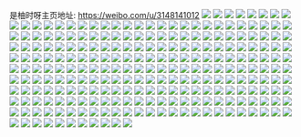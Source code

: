 是柚时呀主页地址: https://weibo.com/u/3148141012 
![](https://wx4.sinaimg.cn/mw2000/bba4d1d4ly1h90xj7zbarj22c0340npf.jpg) 
![](https://wx4.sinaimg.cn/mw2000/bba4d1d4ly1h90xja922kj22c0340qv7.jpg) 
![](https://wx4.sinaimg.cn/mw2000/bba4d1d4ly1h90xj52bixj22c0340b2a.jpg) 
![](https://wx4.sinaimg.cn/mw2000/bba4d1d4ly1h90xj4vii1j22c03404qr.jpg) 
![](https://wx4.sinaimg.cn/mw2000/bba4d1d4ly1h90xj7xrl9j21mx37k1kz.jpg) 
![](https://wx4.sinaimg.cn/mw2000/bba4d1d4ly1h90xja7o6tj22c0340u10.jpg) 
![](https://wx4.sinaimg.cn/mw2000/bba4d1d4ly1h90xj7k925j22c02rux6q.jpg) 
![](https://wx4.sinaimg.cn/mw2000/bba4d1d4ly1h90xj8kj2yj22c0340hdw.jpg) 
![](https://wx4.sinaimg.cn/mw2000/bba4d1d4ly1h90xj9xrrmj22c0340e85.jpg) 
![](https://wx4.sinaimg.cn/mw2000/bba4d1d4ly1h90xj7rdjvj22c02aqhdu.jpg) 
![](https://wx4.sinaimg.cn/mw2000/bba4d1d4ly1h90xis7nirj22c03407f0.jpg) 
![](https://wx4.sinaimg.cn/mw2000/bba4d1d4ly1h8pq2w2ybzj22c0340qv5.jpg) 
![](https://wx4.sinaimg.cn/mw2000/bba4d1d4ly1h8pq2x4zirj22c03407wi.jpg) 
![](https://wx4.sinaimg.cn/mw2000/bba4d1d4ly1h8pq304cxej22c0340e82.jpg) 
![](https://wx4.sinaimg.cn/mw2000/bba4d1d4ly1h8pq2xj8nvj22ps29s1ky.jpg) 
![](https://wx4.sinaimg.cn/mw2000/bba4d1d4ly1h8pq2x1ej6j22c0340hdt.jpg) 
![](https://wx4.sinaimg.cn/mw2000/bba4d1d4ly1h8pq2x5bthj22c03407wi.jpg) 
![](https://wx4.sinaimg.cn/mw2000/bba4d1d4ly1h8pq2ww6prj22c03401ky.jpg) 
![](https://wx4.sinaimg.cn/mw2000/bba4d1d4ly1h8pq30y2hxj22c0340kjm.jpg) 
![](https://wx4.sinaimg.cn/mw2000/bba4d1d4ly1h8bux3ry8bj22c0340kjn.jpg) 
![](https://wx4.sinaimg.cn/mw2000/bba4d1d4ly1h8bux9lb0sj22c03407wj.jpg) 
![](https://wx4.sinaimg.cn/mw2000/bba4d1d4ly1h8bux9249mj22c0340qv7.jpg) 
![](https://wx4.sinaimg.cn/mw2000/bba4d1d4ly1h8buxf281vj22c0340x6r.jpg) 
![](https://wx4.sinaimg.cn/mw2000/bba4d1d4ly1h8bux9ez8aj22c0340kjm.jpg) 
![](https://wx4.sinaimg.cn/mw2000/bba4d1d4ly1h8buxadj59j22c02ichdv.jpg) 
![](https://wx4.sinaimg.cn/mw2000/bba4d1d4ly1h894pun8kpj20wr1z0qad.jpg) 
![](https://wx4.sinaimg.cn/mw2000/bba4d1d4ly1h894putbbuj20wr1z078z.jpg) 
![](https://wx4.sinaimg.cn/mw2000/bba4d1d4ly1h894puttpfj20wr1z0n5d.jpg) 
![](https://wx4.sinaimg.cn/mw2000/bba4d1d4ly1h894pvu52sj23341xmb2a.jpg) 
![](https://wx4.sinaimg.cn/mw2000/bba4d1d4ly1h894pvefyrj222117pb29.jpg) 
![](https://wx4.sinaimg.cn/mw2000/bba4d1d4ly1h894puzfgdj21k00zkqg4.jpg) 
![](https://wx4.sinaimg.cn/mw2000/bba4d1d4ly1h894puk5a7j209s0byaax.jpg) 
![](https://wx4.sinaimg.cn/mw2000/bba4d1d4ly1h894puwwzlj20vx1jue0h.jpg) 
![](https://wx4.sinaimg.cn/mw2000/bba4d1d4ly1h83v0shtnij21400u07cp.jpg) 
![](https://wx4.sinaimg.cn/mw2000/bba4d1d4ly1h83v15wzw9j20u0140k03.jpg) 
![](https://wx4.sinaimg.cn/mw2000/bba4d1d4ly1h83v17fm4nj20u0140tj7.jpg) 
![](https://wx4.sinaimg.cn/mw2000/bba4d1d4ly1h83v0whlp0j20u01407ei.jpg) 
![](https://wx4.sinaimg.cn/mw2000/bba4d1d4ly1h83v10qicrj20u0140qeu.jpg) 
![](https://wx4.sinaimg.cn/mw2000/bba4d1d4ly1h83v13nf43j20u0140tfe.jpg) 
![](https://wx4.sinaimg.cn/mw2000/bba4d1d4ly1h7xwlvqjmfj22c0340e83.jpg) 
![](https://wx4.sinaimg.cn/mw2000/bba4d1d4ly1h7xwlxdzmvj23402c01l0.jpg) 
![](https://wx4.sinaimg.cn/mw2000/bba4d1d4ly1h7xwls5hdoj22c0340qv6.jpg) 
![](https://wx4.sinaimg.cn/mw2000/bba4d1d4ly1h7xwlvkpxkj236c248u0z.jpg) 
![](https://wx4.sinaimg.cn/mw2000/bba4d1d4ly1h7xwlu3heej22dr36c4qr.jpg) 
![](https://wx4.sinaimg.cn/mw2000/bba4d1d4ly1h7xwlrp5qej22c03401ky.jpg) 
![](https://wx4.sinaimg.cn/mw2000/bba4d1d4ly1h7o8mu2xpvj22c03401l1.jpg) 
![](https://wx4.sinaimg.cn/mw2000/bba4d1d4ly1h7o8mpvs7bj22ps1j0x6p.jpg) 
![](https://wx4.sinaimg.cn/mw2000/bba4d1d4ly1h7o8mqz5ckj22c02vw1ky.jpg) 
![](https://wx4.sinaimg.cn/mw2000/bba4d1d4ly1h7eisqvinvj225f2beqv5.jpg) 
![](https://wx4.sinaimg.cn/mw2000/bba4d1d4ly1h7eiszc4w0j225x2vw7wh.jpg) 
![](https://wx4.sinaimg.cn/mw2000/bba4d1d4ly1h7eisyu7kcj2285302jy6.jpg) 
![](https://wx4.sinaimg.cn/mw2000/bba4d1d4ly1h7eit0t9faj20v91vmtlg.jpg) 
![](https://wx4.sinaimg.cn/mw2000/bba4d1d4ly1h7eit4gibbj22c0340kjn.jpg) 
![](https://wx4.sinaimg.cn/mw2000/bba4d1d4ly1h6wp54js3tj20u0140tcw.jpg) 
![](https://wx4.sinaimg.cn/mw2000/bba4d1d4ly1h6wp57x5lyj20u0140wf5.jpg) 
![](https://wx4.sinaimg.cn/mw2000/bba4d1d4ly1h6msj89jfdj20u0140wlz.jpg) 
![](https://wx4.sinaimg.cn/mw2000/bba4d1d4ly1h6msdv0etwj20u01400z4.jpg) 
![](https://wx4.sinaimg.cn/mw2000/bba4d1d4ly1h6msj8ju0mj20u0140n43.jpg) 
![](https://wx4.sinaimg.cn/mw2000/bba4d1d4ly1h6ao4zjxq2j218p0u0h0q.jpg) 
![](https://wx4.sinaimg.cn/mw2000/bba4d1d4ly1h6ao5wc6tnj21910u0qfx.jpg) 
![](https://wx4.sinaimg.cn/mw2000/bba4d1d4ly1h6ao4x2eb8j21910u07gl.jpg) 
![](https://wx4.sinaimg.cn/mw2000/bba4d1d4ly1h6ao55fm2sj21e70u010o.jpg) 
![](https://wx4.sinaimg.cn/mw2000/bba4d1d4ly1h6ao52i4r7j21f00u0n3n.jpg) 
![](https://wx4.sinaimg.cn/mw2000/bba4d1d4ly1h6ao4wlparj21vb0u0gy3.jpg) 
![](https://wx4.sinaimg.cn/mw2000/bba4d1d4ly1h6ao5tzdvdj21sz0u0dm9.jpg) 
![](https://wx4.sinaimg.cn/mw2000/bba4d1d4ly1h6ao5vca40j21400u0ak7.jpg) 
![](https://wx4.sinaimg.cn/mw2000/bba4d1d4ly1h648s2c1n1j20u0140gw4.jpg) 
![](https://wx4.sinaimg.cn/mw2000/bba4d1d4ly1h648s1qewnj20u0140tdr.jpg) 
![](https://wx4.sinaimg.cn/mw2000/bba4d1d4ly1h5qcef6pi6j20u04svwmq.jpg) 
![](https://wx4.sinaimg.cn/mw2000/bba4d1d4ly1h5qcefq412j20yv0u00xe.jpg) 
![](https://wx4.sinaimg.cn/mw2000/bba4d1d4ly1h5qceeg3qnj214n0u0grk.jpg) 
![](https://wx4.sinaimg.cn/mw2000/bba4d1d4ly1h5qch99qbwj20u01sztcn.jpg) 
![](https://wx4.sinaimg.cn/mw2000/bba4d1d4ly1h5ekzhr3p5j20u0140wmx.jpg) 
![](https://wx4.sinaimg.cn/mw2000/bba4d1d4ly1h5ekuflcqcj20u01407ca.jpg) 
![](https://wx4.sinaimg.cn/mw2000/bba4d1d4ly1h5ekzhd6euj20u0140jwt.jpg) 
![](https://wx4.sinaimg.cn/mw2000/bba4d1d4ly1h5cj9a7j1uj20u0140qaq.jpg) 
![](https://wx4.sinaimg.cn/mw2000/bba4d1d4ly1h4yl0odcqkj20u01mjtns.jpg) 
![](https://wx4.sinaimg.cn/mw2000/bba4d1d4ly1h4yl0a5ntxj20u02i3h4h.jpg) 
![](https://wx4.sinaimg.cn/mw2000/bba4d1d4ly1h4yl0at0jsj20u01407dm.jpg) 
![](https://wx4.sinaimg.cn/mw2000/bba4d1d4ly1h4yl0d3tsvj21oo0u01az.jpg) 
![](https://wx4.sinaimg.cn/mw2000/bba4d1d4ly1h4yl0ds3qcj20u00zcqat.jpg) 
![](https://wx4.sinaimg.cn/mw2000/bba4d1d4ly1h4yl0dhu1jj219g0u0tjy.jpg) 
![](https://wx4.sinaimg.cn/mw2000/bba4d1d4ly1h4ylatfbhjj20u0140k0g.jpg) 
![](https://wx4.sinaimg.cn/mw2000/bba4d1d4ly1h4ylatwm7aj21400u0102.jpg) 
![](https://wx4.sinaimg.cn/mw2000/bba4d1d4ly1h4ylb8co15j20u0190q80.jpg) 
![](https://wx4.sinaimg.cn/mw2000/bba4d1d4ly1h43ge2yc3fj20u0140wmc.jpg) 
![](https://wx4.sinaimg.cn/mw2000/bba4d1d4ly1h43ge3kxvmj20u0140ah6.jpg) 
![](https://wx4.sinaimg.cn/mw2000/bba4d1d4ly1h40kq8def8j21gc0u07i9.jpg) 
![](https://wx4.sinaimg.cn/mw2000/bba4d1d4ly1h40kqb0ywoj21400u0dp1.jpg) 
![](https://wx4.sinaimg.cn/mw2000/bba4d1d4ly1h40kq9allwj20u0141gsr.jpg) 
![](https://wx4.sinaimg.cn/mw2000/bba4d1d4ly1h40kq9ndzuj20u0140ahx.jpg) 
![](https://wx4.sinaimg.cn/mw2000/bba4d1d4ly1h40kqa45qaj20u01407b7.jpg) 
![](https://wx4.sinaimg.cn/mw2000/bba4d1d4ly1h3bnrpy2pwj20u01vqajw.jpg) 
![](https://wx4.sinaimg.cn/mw2000/bba4d1d4ly1h3bntoqydbj20u01sz79d.jpg) 
![](https://wx4.sinaimg.cn/mw2000/bba4d1d4ly1h3bnrphzoaj20u01sz440.jpg) 
![](https://wx4.sinaimg.cn/mw2000/bba4d1d4ly1h2k06s9upfj20j60crdgs.jpg) 
![](https://wx4.sinaimg.cn/mw2000/bba4d1d4ly1h2k06s28yoj20u00o5427.jpg) 
![](https://wx4.sinaimg.cn/mw2000/bba4d1d4ly1h2k06stm5yj20gj0hj3zg.jpg) 
![](https://wx4.sinaimg.cn/mw2000/bba4d1d4ly1h2k06szguhj20j60j6di8.jpg) 
![](https://wx4.sinaimg.cn/mw2000/bba4d1d4ly1h2k06t5qgmj20x80nijug.jpg) 
![](https://wx4.sinaimg.cn/mw2000/bba4d1d4ly1h23botokrej22c03401kz.jpg) 
![](https://wx4.sinaimg.cn/mw2000/bba4d1d4ly1h23bov8kquj23402c0npg.jpg) 
![](https://wx4.sinaimg.cn/mw2000/bba4d1d4ly1h23bovqxm8j20v91votw8.jpg) 
![](https://wx4.sinaimg.cn/mw2000/bba4d1d4ly1h1yozetcl5j20u0140do4.jpg) 
![](https://wx4.sinaimg.cn/mw2000/bba4d1d4ly1h1yozcce81j20u0140q73.jpg) 
![](https://wx4.sinaimg.cn/mw2000/bba4d1d4ly1h1yozfkfgdj20u0176n6b.jpg) 
![](https://wx4.sinaimg.cn/mw2000/bba4d1d4ly1h1zzch3cvyj20u0140gts.jpg) 
![](https://wx4.sinaimg.cn/mw2000/bba4d1d4ly1h1zzcgot3fj20u014012z.jpg) 
![](https://wx4.sinaimg.cn/mw2000/bba4d1d4ly1h1zzcirl1nj20u011tk3m.jpg) 
![](https://wx4.sinaimg.cn/mw2000/bba4d1d4ly1h290ujdjwxj23402c0b2a.jpg) 
![](https://wx4.sinaimg.cn/mw2000/bba4d1d4ly1h290usnfoxj22c0340npf.jpg) 
![](https://wx4.sinaimg.cn/mw2000/bba4d1d4ly1h290uib5flj22bx3407wl.jpg) 
![](https://wx4.sinaimg.cn/mw2000/bba4d1d4ly1gzr2lkr3i5j20ku0rs0vl.jpg) 
![](https://wx4.sinaimg.cn/mw2000/bba4d1d4ly1gzr2m5qpaij20u0140wk1.jpg) 
![](https://wx4.sinaimg.cn/mw2000/bba4d1d4ly1gzr2llbcgrj20ku0rs77i.jpg) 
![](https://wx4.sinaimg.cn/mw2000/bba4d1d4ly1gzr2lksioxj20ku0rsjuc.jpg) 
![](https://wx4.sinaimg.cn/mw2000/bba4d1d4ly1gzr2llm339j20u0140dlv.jpg) 
![](https://wx4.sinaimg.cn/mw2000/bba4d1d4ly1gzr2llytn6j20u01400xt.jpg) 
![](https://wx4.sinaimg.cn/mw2000/bba4d1d4ly1gz7l0bmhitj20u0140wmv.jpg) 
![](https://wx4.sinaimg.cn/mw2000/bba4d1d4ly1gz7l0bakprj20u0140112.jpg) 
![](https://wx4.sinaimg.cn/mw2000/bba4d1d4ly1gz7l0c6l8yj20u0140ahf.jpg) 
![](https://wx4.sinaimg.cn/mw2000/bba4d1d4ly1gz7l0ciu2sj20u0140gro.jpg) 
![](https://wx4.sinaimg.cn/mw2000/bba4d1d4ly1gz7l0cvl4jj20u014043d.jpg) 
![](https://wx4.sinaimg.cn/mw2000/bba4d1d4ly1gz7l0db1cij20u00u078t.jpg) 
![](https://wx4.sinaimg.cn/mw2000/bba4d1d4ly1gxzjajs7paj218w0u0qcg.jpg) 
![](https://wx4.sinaimg.cn/mw2000/bba4d1d4ly1gxzjhbq7lvj20u01400zl.jpg) 
![](https://wx4.sinaimg.cn/mw2000/bba4d1d4ly1gxzjg0i73jj20pi0h2gnz.jpg) 
![](https://wx4.sinaimg.cn/mw2000/bba4d1d4ly1gxzjey4pf2j214i0swh0l.jpg) 
![](https://wx4.sinaimg.cn/mw2000/bba4d1d4ly1gxzjeydm5yj216a0tbnce.jpg) 
![](https://wx4.sinaimg.cn/mw2000/bba4d1d4ly1gxzjexrbotj20ne0u0wit.jpg) 
![](https://wx4.sinaimg.cn/mw2000/bba4d1d4ly1gxzjal72wvj21400u0guz.jpg) 
![](https://wx4.sinaimg.cn/mw2000/bba4d1d4ly1gxzjakmmrcj218w0u0jzj.jpg) 
![](https://wx4.sinaimg.cn/mw2000/bba4d1d4ly1gxzjhc1zh8j20u0140gtb.jpg) 
![](https://wx4.sinaimg.cn/mw2000/bba4d1d4ly1gx3279whbbj21400u0dqj.jpg) 
![](https://wx4.sinaimg.cn/mw2000/bba4d1d4ly1gx327a6k0zj20u011eaji.jpg) 
![](https://wx4.sinaimg.cn/mw2000/bba4d1d4ly1gx3279mxldj20u011ijzr.jpg) 
![](https://wx4.sinaimg.cn/mw2000/bba4d1d4ly1gw5jikgubwj20u0140qb1.jpg) 
![](https://wx4.sinaimg.cn/mw2000/bba4d1d4ly1gw5jikpmemj20u0140n3e.jpg) 
![](https://wx4.sinaimg.cn/mw2000/bba4d1d4ly1gw5jikzq0yj20u0140gws.jpg) 
![](https://wx4.sinaimg.cn/mw2000/bba4d1d4ly1gw5jik7v0xj21410u0gt0.jpg) 
![](https://wx4.sinaimg.cn/mw2000/bba4d1d4ly1gw5jjjhd9bj20u017ytgb.jpg) 
![](https://wx4.sinaimg.cn/mw2000/bba4d1d4ly1gw5jjj55mzj20u0140ajl.jpg) 
![](https://wx4.sinaimg.cn/mw2000/bba4d1d4ly1gvv9b6d2aej20u0140wlv.jpg) 
![](https://wx4.sinaimg.cn/mw2000/003r3hhWly1gvjbtnv6y1j618w0u079902.jpg) 
![](https://wx4.sinaimg.cn/mw2000/003r3hhWly1gvjbtn3b0nj610i0suag502.jpg) 
![](https://wx4.sinaimg.cn/mw2000/003r3hhWly1gvjbtnl555j60u018waly02.jpg) 
![](https://wx4.sinaimg.cn/mw2000/003r3hhWly1gvjbtqyp29j60u0140k6v02.jpg) 
![](https://wx4.sinaimg.cn/mw2000/003r3hhWly1gvjbtoinhrj60u018vn7702.jpg) 
![](https://wx4.sinaimg.cn/mw2000/003r3hhWly1gvjbtptna0j60u01d9nf502.jpg) 
![](https://wx4.sinaimg.cn/mw2000/003r3hhWly1gvjbtmqapaj60u0140afv02.jpg) 
![](https://wx4.sinaimg.cn/mw2000/003r3hhWly1gvjbtrfliyj61400u045a02.jpg) 
![](https://wx4.sinaimg.cn/mw2000/003r3hhWly1gvjbtruu02j61400u07cr02.jpg) 
![](https://wx4.sinaimg.cn/mw2000/003r3hhWly1gvijb5rxlqj618w0u0jzg02.jpg) 
![](https://wx4.sinaimg.cn/mw2000/003r3hhWly1gvijauiy62j60u0140aia02.jpg) 
![](https://wx4.sinaimg.cn/mw2000/003r3hhWly1gvijb6ld3fj618w0u0wm102.jpg) 
![](https://wx4.sinaimg.cn/mw2000/bba4d1d4ly1gvan04ugtxj20s211f7dk.jpg) 
![](https://wx4.sinaimg.cn/mw2000/bba4d1d4ly1gvan2bpycpj20u019g14j.jpg) 
![](https://wx4.sinaimg.cn/mw2000/003r3hhWly1gvan186vbxj60oe0v60xy02.jpg) 
![](https://wx4.sinaimg.cn/mw2000/003r3hhWly1gvan057jetj618w0u0k6m02.jpg) 
![](https://wx4.sinaimg.cn/mw2000/bba4d1d4ly1gvan04c3j5j218w0u0gvd.jpg) 
![](https://wx4.sinaimg.cn/mw2000/003r3hhWly1gvan05ijn6j60u0140n5002.jpg) 
![](https://wx4.sinaimg.cn/mw2000/003r3hhWly1gut5rz7g89j63402c04qq02.jpg) 
![](https://wx4.sinaimg.cn/mw2000/003r3hhWly1gut5mnywj9j615o1qindx02.jpg) 
![](https://wx4.sinaimg.cn/mw2000/bba4d1d4ly1gut5n4gtpcj22c0340e81.jpg) 
![](https://wx4.sinaimg.cn/mw2000/003r3hhWly1gut5mot3evj60v91jk7b202.jpg) 
![](https://wx4.sinaimg.cn/mw2000/003r3hhWly1gut5mmvv4xj623q3401kz02.jpg) 
![](https://wx4.sinaimg.cn/mw2000/003r3hhWly1gut5mvkz75j62c0340x6r02.jpg) 
![](https://wx4.sinaimg.cn/mw2000/bba4d1d4ly1gut5myjkxvj23402c0e82.jpg) 
![](https://wx4.sinaimg.cn/mw2000/003r3hhWly1gut5n0w8a2j615o1qie3902.jpg) 
![](https://wx4.sinaimg.cn/mw2000/003r3hhWly1gut5n2hulcj60ww1dctlz02.jpg) 
![](https://wx4.sinaimg.cn/mw2000/003r3hhWgy1guda753wbsj62c03401kz02.jpg) 
![](https://wx4.sinaimg.cn/mw2000/003r3hhWgy1guda77lai2j60v91jkwo402.jpg) 
![](https://wx4.sinaimg.cn/mw2000/003r3hhWgy1guda6yl1jdj63402c0qv502.jpg) 
![](https://wx4.sinaimg.cn/mw2000/003r3hhWgy1guda7x9wf8j60mi0u019n02.jpg) 
![](https://wx4.sinaimg.cn/mw2000/003r3hhWgy1guda7kwqh3j62c0340npf02.jpg) 
![](https://wx4.sinaimg.cn/mw2000/003r3hhWgy1guda7r1rvzj63402c01kz02.jpg) 
![](https://wx4.sinaimg.cn/mw2000/003r3hhWgy1gu6y34ensgj60u018wdrj02.jpg) 
![](https://wx4.sinaimg.cn/mw2000/003r3hhWgy1gu6y36fqezj618w0u015o02.jpg) 
![](https://wx4.sinaimg.cn/mw2000/003r3hhWgy1gu6y3dpl6yj63402c0b2c02.jpg) 
![](https://wx4.sinaimg.cn/mw2000/003r3hhWgy1gu6y3phktlj62c0340x6q02.jpg) 
![](https://wx4.sinaimg.cn/mw2000/003r3hhWgy1gu6y3gtdz9j62c0340b2a02.jpg) 
![](https://wx4.sinaimg.cn/mw2000/003r3hhWgy1gu6y30i3y5j62c0340u0y02.jpg) 
![](https://wx4.sinaimg.cn/mw2000/003r3hhWgy1gu6y3scekpj63402c01kz02.jpg) 
![](https://wx4.sinaimg.cn/mw2000/003r3hhWgy1gu6y32vy7mj60v91jkk5v02.jpg) 
![](https://wx4.sinaimg.cn/mw2000/003r3hhWgy1gtvcnx0dp7j63402hub2a02.jpg) 
![](https://wx4.sinaimg.cn/mw2000/003r3hhWgy1gtvc8n9zuwj63k02o07wi02.jpg) 
![](https://wx4.sinaimg.cn/mw2000/003r3hhWgy1gtvc7g6mb2j63402c07wh02.jpg) 
![](https://wx4.sinaimg.cn/mw2000/003r3hhWgy1gtvcogsa9cj618w0u015q02.jpg) 
![](https://wx4.sinaimg.cn/mw2000/003r3hhWgy1gtvc6w4875j615o0v64ab02.jpg) 
![](https://wx4.sinaimg.cn/mw2000/003r3hhWgy1gtvcpbby2mj62c03407wk02.jpg) 
![](https://wx4.sinaimg.cn/mw2000/003r3hhWgy1gtvcnid8y5j618w0u0qbx02.jpg) 
![](https://wx4.sinaimg.cn/mw2000/003r3hhWgy1gtvczr18wpj62c03407wk02.jpg) 
![](https://wx4.sinaimg.cn/mw2000/003r3hhWgy1gtvcys9cikj63402c0hdx02.jpg) 
![](https://wx4.sinaimg.cn/mw2000/003r3hhWgy1gtp88tj7idj63402c0hdv02.jpg) 
![](https://wx4.sinaimg.cn/mw2000/003r3hhWgy1gtp87qs0xej62801o0qv502.jpg) 
![](https://wx4.sinaimg.cn/mw2000/003r3hhWgy1gtp87uhbp9j62801o0u0x02.jpg) 
![](https://wx4.sinaimg.cn/mw2000/003r3hhWgy1gtp87lisfyj62c0340x6t02.jpg) 
![](https://wx4.sinaimg.cn/mw2000/003r3hhWgy1gtp877e4vnj63402c0e8402.jpg) 
![](https://wx4.sinaimg.cn/mw2000/003r3hhWgy1gtp86y93elj62c0340b2d02.jpg) 
![](https://wx4.sinaimg.cn/mw2000/003r3hhWgy1gtp87p2bgtj62lc1q8u0y02.jpg) 
![](https://wx4.sinaimg.cn/mw2000/003r3hhWgy1gtp86zfki4j60v91jk7gp02.jpg) 
![](https://wx4.sinaimg.cn/mw2000/003r3hhWgy1gtp87bc9bqj63402c0npf02.jpg) 
![](https://wx4.sinaimg.cn/mw2000/003r3hhWgy1gtikkii4itj62272wnqv602.jpg) 
![](https://wx4.sinaimg.cn/mw2000/003r3hhWgy1gtikkof3d8j62c0340u0y02.jpg) 
![](https://wx4.sinaimg.cn/mw2000/003r3hhWgy1gtikkeuj9lj62c03407wj02.jpg) 
![](https://wx4.sinaimg.cn/mw2000/003r3hhWgy1gtikkq4gz4j62wd192hdt02.jpg) 
![](https://wx4.sinaimg.cn/mw2000/003r3hhWgy1gtikks1p5xj625j25ju0x02.jpg) 
![](https://wx4.sinaimg.cn/mw2000/003r3hhWgy1gtikkwbiv6j629c30gqv702.jpg) 
![](https://wx4.sinaimg.cn/mw2000/003r3hhWgy1gtikl319xfj62c03407wi02.jpg) 
![](https://wx4.sinaimg.cn/mw2000/003r3hhWgy1gtikl8svbjj62973091kz02.jpg) 
![](https://wx4.sinaimg.cn/mw2000/003r3hhWgy1gtikld10uuj62c03401kz02.jpg) 
![](https://wx4.sinaimg.cn/mw2000/bba4d1d4gy1gta9u7tanwj216o1kwk73.jpg) 
![](https://wx4.sinaimg.cn/mw2000/bba4d1d4gy1gta9uwpbioj22yo280b2b.jpg) 
![](https://wx4.sinaimg.cn/mw2000/bba4d1d4gy1gta9ueucgqj23402c0npe.jpg) 
![](https://wx4.sinaimg.cn/mw2000/bba4d1d4gy1gta9uivqdyj229c30gx6p.jpg) 
![](https://wx4.sinaimg.cn/mw2000/bba4d1d4gy1gta9vvpdj0j223w2z2npe.jpg) 
![](https://wx4.sinaimg.cn/mw2000/bba4d1d4gy1gta9vq9762j22c0340npf.jpg) 
![](https://wx4.sinaimg.cn/mw2000/bba4d1d4gy1gta9umy05uj22c0340kjm.jpg) 
![](https://wx4.sinaimg.cn/mw2000/bba4d1d4gy1gta9u4sgf5j22c03407wj.jpg) 
![](https://wx4.sinaimg.cn/mw2000/bba4d1d4gy1gta9urvpjzj22c0340x6q.jpg) 
![](https://wx4.sinaimg.cn/mw2000/bba4d1d4gy1gskvhds7wsj21o0280x6p.jpg) 
![](https://wx4.sinaimg.cn/mw2000/bba4d1d4gy1gskvhfx1fmj215o1jk7ub.jpg) 
![](https://wx4.sinaimg.cn/mw2000/bba4d1d4gy1gskvhh7155j21401e0qgt.jpg) 
![](https://wx4.sinaimg.cn/mw2000/bba4d1d4gy1gskvhi3wfvj21401e00zi.jpg) 
![](https://wx4.sinaimg.cn/mw2000/bba4d1d4gy1gskvhjf63hj20v914two2.jpg) 
![](https://wx4.sinaimg.cn/mw2000/bba4d1d4gy1gskvhndaonj228s32ynpe.jpg) 
![](https://wx4.sinaimg.cn/mw2000/bba4d1d4ly1gr4awj47tsj22c02c0b29.jpg) 
![](https://wx4.sinaimg.cn/mw2000/bba4d1d4ly1gr4b20b1o6j22c02c0ni0.jpg) 
![](https://wx4.sinaimg.cn/mw2000/bba4d1d4ly1gr4b218tb4j20tx0t0qkq.jpg) 
![](https://wx4.sinaimg.cn/mw2000/bba4d1d4ly1gr4b21sl62j23402c07wh.jpg) 
![](https://wx4.sinaimg.cn/mw2000/bba4d1d4ly1gluh6agbxmj22c03404qq.jpg) 
![](https://wx4.sinaimg.cn/mw2000/bba4d1d4ly1gluh6blbvmj22c0340u0y.jpg) 
![](https://wx4.sinaimg.cn/mw2000/bba4d1d4ly1gluh6e1rkmj22282qz7wi.jpg) 
![](https://wx4.sinaimg.cn/mw2000/bba4d1d4ly1gluh69h7ckj22c02zu7wl.jpg) 
![](https://wx4.sinaimg.cn/mw2000/bba4d1d4ly1gluh6f1upuj21vd2uvnpe.jpg) 
![](https://wx4.sinaimg.cn/mw2000/bba4d1d4ly1gluh6gbqh0j22c0340qv6.jpg) 
![](https://wx4.sinaimg.cn/mw2000/bba4d1d4ly1gk9x6ddihij21400u0gtn.jpg) 
![](https://wx4.sinaimg.cn/mw2000/bba4d1d4ly1gk9x6dxjq8j21400u046i.jpg) 
![](https://wx4.sinaimg.cn/mw2000/bba4d1d4ly1gk9x6ehdd9j21400u0dod.jpg) 
![](https://wx4.sinaimg.cn/mw2000/bba4d1d4ly1gk9x6f5tlpj21400u0n5e.jpg) 
![](https://wx4.sinaimg.cn/mw2000/bba4d1d4ly1gk9x6fmgeej21400u048g.jpg) 
![](https://wx4.sinaimg.cn/mw2000/bba4d1d4ly1gk9x6gaad2j21400u013c.jpg) 
![](https://wx4.sinaimg.cn/mw2000/bba4d1d4ly1ge3o07jutfj22c02c01kx.jpg) 
![](https://wx4.sinaimg.cn/mw2000/bba4d1d4ly1gcmnctu59qj20va0o5nfn.jpg) 
